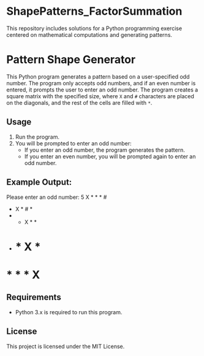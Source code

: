 # ShapePatterns_FactorSummation
This repository includes solutions for a Python programming exercise centered on mathematical computations and generating patterns. 

# Pattern Shape Generator

This Python program generates a pattern based on a user-specified odd number. The program only accepts odd numbers, and if an even number is entered, it prompts the user to enter an odd number. The program creates a square matrix with the specified size, where `X` and `#` characters are placed on the diagonals, and the rest of the cells are filled with `*`.

## Usage

1. Run the program.
2. You will be prompted to enter an odd number:
   - If you enter an odd number, the program generates the pattern.
   - If you enter an even number, you will be prompted again to enter an odd number.

## Example Output:
Please enter an odd number: 5 
X * * * #
* X * # *
* * X * *
* # * X *
# * * * X


## Requirements

- Python 3.x is required to run this program.

## License

This project is licensed under the MIT License.
